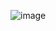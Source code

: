 ![image](https://user-images.githubusercontent.com/105295557/171916414-faf1e2fd-88df-4c0a-b389-c3b731cec60f.png)
